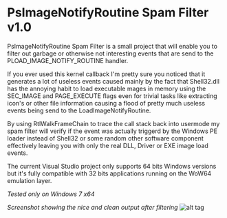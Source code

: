 # PsImageNotifyRoutine Spam Filter v1.0
PsImageNotifyRoutine Spam Filter is a small project that will enable you to filter out garbage or otherwise not interesting events that are send to the PLOAD_IMAGE_NOTIFY_ROUTINE handler.

If you ever used this kernel callback I'm pretty sure you noticed that it generates a lot of useless events caused mainly by the fact that Shell32.dll has the annoying habit to load executable mages in memory using the SEC_IMAGE and PAGE_EXECUTE flags even for trivial tasks like extracting icon's or other file information causing a flood of pretty much useless events being send to the LoadImageNotifyRoutine.

By using RtlWalkFrameChain to trace the call stack back into usermode my spam filter will verify if the event was actually triggerd by the Windows PE loader instead of Shell32 or some random other software component effectively leaving you with only the real DLL, Driver or EXE image load events.

The current Visual Studio project only supports 64 bits Windows versions but it's fully compatible with 32 bits applications running on the WoW64 emulation layer.

*Tested only on Windows 7 x64*

*Screenshot showing the nice and clean output after filtering*
![alt tag](https://raw.githubusercontent.com/Staatsgeheim/PsImageNotifyRoutineSpamFilter/master/SampleOutput.png)
